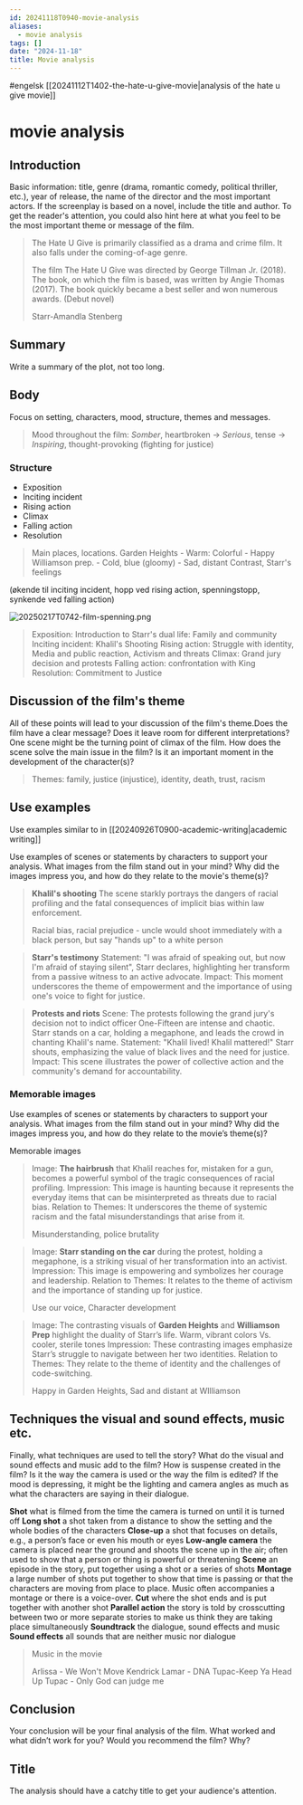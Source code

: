 ```yaml
---
id: 20241118T0940-movie-analysis
aliases:
  - movie analysis
tags: []
date: "2024-11-18"
title: Movie analysis
---
```


#engelsk [[20241112T1402-the-hate-u-give-movie|analysis of the hate u give movie]]

# movie analysis

## Introduction

Basic information: title, genre (drama, romantic comedy, political thriller, etc.), year of release, the name of the director and the most important actors.
If the screenplay is based on a novel, include the title and author.
To get the reader's attention, you could also hint here at what you feel to be the most important theme or message of the film.

> The Hate U Give is primarily classified as a drama and crime film. It also falls under the coming-of-age genre.
>
> The film The Hate U Give was directed by George Tillman Jr. (2018). The book, on which the film is based, was written by Angie Thomas (2017). The book quickly became a best seller and won numerous awards. (Debut novel)
>
> Starr-Amandla Stenberg

## Summary

Write a summary of the plot, not too long.

## Body

Focus on setting, characters, mood, structure, themes and messages.

> Mood throughout the film: _Somber_, heartbroken -> _Serious_, tense -> _Inspiring_, thought-provoking (fighting for justice)

### Structure

- Exposition
- Inciting incident
- Rising action
- Climax
- Falling action
- Resolution

> Main places, locations.
> Garden Heights - Warm: Colorful - Happy
> Williamson prep. - Cold, blue (gloomy) - Sad, distant
> Contrast, Starr's feelings

(økende til inciting incident, hopp ved rising action, spenningstopp, synkende ved falling action)

![20250217T0742-film-spenning.png](Assets/20250217T0742-film-spenning.png)

> Exposition: Introduction to Starr's dual life: Family and community
> Inciting incident: Khalil's Shooting
> Rising action: Struggle with identity, Media and public reaction, Activism and threats
> Climax: Grand jury decision and protests
> Falling action: confrontation with King
> Resolution: Commitment to Justice

## Discussion of the film's theme

All of these points will lead to your discussion of the film's theme.Does the film have a clear message? Does it leave room for different interpretations? One scene might be the turning point of climax of the film. How does the scene solve the main issue in the film? Is it an important moment in the development of the character(s)?

> Themes: family, justice (injustice), identity, death, trust, racism

## Use examples

Use examples similar to in [[20240926T0900-academic-writing|academic writing]]

Use examples of scenes or statements by characters to support your analysis. What images from the film stand out in your mind? Why did the images impress you, and how do they relate to the movie's theme(s)?

> **Khalil's shooting**
> The scene starkly portrays the dangers of racial profiling and the fatal consequences of implicit bias within law enforcement.
>
> Racial bias, racial prejudice - uncle would shoot immediately with a black person, but say "hands up" to a white person

> **Starr's testimony**
> Statement: "I was afraid of speaking out, but now I'm afraid of staying silent", Starr declares, highlighting her transform from a passive witness to an active advocate.
> Impact: This moment underscores the theme of empowerment and the importance of using one's voice to fight for justice.

> **Protests and riots**
> Scene: The protests following the grand jury's decision not to indict officer One-Fifteen are intense and chaotic. Starr stands on a car, holding a megaphone, and leads the crowd in chanting Khalil's name.
> Statement: "Khalil lived! Khalil mattered!" Starr shouts, emphasizing the value of black lives and the need for justice.
> Impact: This scene illustrates the power of collective action and the community's demand for accountability.

### Memorable images

Use examples of scenes or statements by characters to support your analysis. What images from the film stand out in your mind? Why did the images impress you, and how do they relate to the movie’s theme(s)?

Memorable images

> Image: **The hairbrush** that Khalil reaches for, mistaken for a gun, becomes a powerful symbol of the tragic consequences of racial profiling.
> Impression: This image is haunting because it represents the everyday items that can be misinterpreted as threats due to racial bias.
> Relation to Themes: It underscores the theme of systemic racism and the fatal misunderstandings that arise from it.
>
> Misunderstanding, police brutality

> Image: **Starr standing on the car** during the protest, holding a megaphone, is a striking visual of her transformation into an activist.
> Impression: This image is empowering and symbolizes her courage and leadership.
> Relation to Themes: It relates to the theme of activism and the importance of standing up for justice.
>
> Use our voice, Character development

> Image: The contrasting visuals of **Garden Heights** and **Williamson Prep** highlight the duality of Starr’s life. Warm, vibrant colors Vs. cooler, sterile tones
> Impression: These contrasting images emphasize Starr’s struggle to navigate between her two identities.
> Relation to Themes: They relate to the theme of identity and the challenges of code-switching.
>
> Happy in Garden Heights, Sad and distant at WIlliamson

## Techniques the visual and sound effects, music etc.

Finally, what techniques are used to tell the story? What do the visual and sound effects and music add to the film? How is suspense created in the film? Is it the way the camera is used or the way the film is edited? If the mood is depressing, it might be the lighting and camera angles as much as what the characters are saying in their dialogue.

**Shot** what is filmed from the time the camera is turned on until it is turned off
**Long shot** a shot taken from a distance to show the setting and the whole bodies of the characters
**Close-up** a shot that focuses on details, e.g., a person’s face or even his mouth or eyes
**Low-angle camera** the camera is placed near the ground and shoots the scene up in the air; often used to show that a person or thing is powerful or threatening
**Scene** an episode in the story, put together using a shot or a series of shots
**Montage** a large number of shots put together to show that time is passing or that the characters are moving from place to place. Music often accompanies a montage or there is a voice-over.
**Cut** where the shot ends and is put together with another shot
**Parallel action** the story is told by crosscutting between two or more separate stories to make us think they are taking place simultaneously
**Soundtrack** the dialogue, sound effects and music
**Sound effects** all sounds that are neither music nor dialogue

> Music in the movie
>
> Arlissa - We Won't Move
> Kendrick Lamar - DNA
> Tupac-Keep Ya Head Up
> Tupac - Only God can judge me

## Conclusion

Your conclusion will be your final analysis of the film. What worked and what didn’t work for you? Would you recommend the film? Why?

## Title

The analysis should have a catchy title to get your audience's attention.
